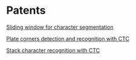 # Patents
[Sliding window for character segmentation](https://github.com/qzq2514/Patents/tree/master/CharSeg_SlidingWindow)

[Plate corners detection and recognition with CTC](https://github.com/qzq2514/Patents/tree/master/PlateLandmark_CTCRec)

[Stack character recognition with CTC ](https://github.com/qzq2514/Patents/tree/master/PlateLandmark_CTCRec)
